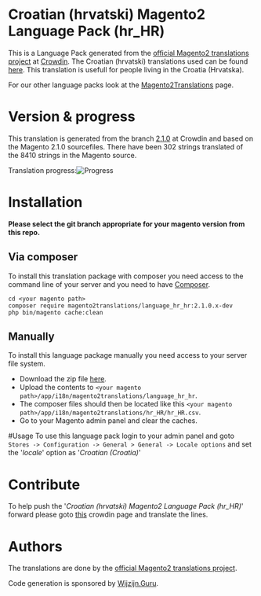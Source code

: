 # Croatian (hrvatski) Magento2 Language Pack (hr_HR)
This is a Language Pack generated from the [official Magento2 translations project](https://crowdin.com/project/magento-2) at [Crowdin](https://crowdin.com).
The Croatian (hrvatski) translations used can be found [here](https://crowdin.com/project/magento-2/hr).
This translation is usefull for people living in the Croatia (Hrvatska).

For our other language packs look at the [Magento2Translations](http://magento2translations.github.io/) page.

# Version & progress
This translation is generated from the branch [2.1.0](https://crowdin.com/project/magento-2/hr#/2.1.0) at Crowdin and based on the Magento 2.1.0 sourcefiles.
There have been  302 strings translated of the 8410 strings in the Magento source.

Translation progress:![Progress](http://progressed.io/bar/4)

# Installation
**Please select the git branch appropriate for your magento version from this repo.**
## Via composer
To install this translation package with composer you need access to the command line of your server and you need to have [Composer](https://getcomposer.org).
```
cd <your magento path>
composer require magento2translations/language_hr_hr:2.1.0.x-dev
php bin/magento cache:clean
```
## Manually
To install this language package manually you need access to your server file system.
* Download the zip file [here](https://github.com/Magento2Translations/language_hr_hr/archive/2.1.0.zip).
* Upload the contents to `<your magento path>/app/i18n/magento2translations/language_hr_hr`.
* The composer files should then be located like this `<your magento path>/app/i18n/magento2translations/hr_HR/hr_HR.csv`.
* Go to your Magento admin panel and clear the caches.

#Usage
To use this language pack login to your admin panel and goto `Stores -> Configuration -> General > General -> Locale options` and set the '*locale*' option as '*Croatian (Croatia)*'

# Contribute
To help push the '*Croatian (hrvatski) Magento2 Language Pack (hr_HR)*' forward please goto [this](https://crowdin.com/project/magento-2/hr) crowdin page and translate the lines.

# Authors
The translations are done by the [official Magento2 translations project](https://crowdin.com/project/magento-2).

Code generation is sponsored by [Wijzijn.Guru](http://www.wijzijn.guru/).